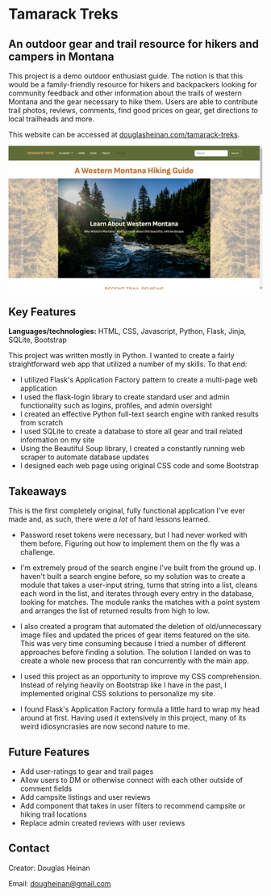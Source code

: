 # Tamarack Treks
## An outdoor gear and trail resource for hikers and campers in Montana

This project is a demo outdoor enthusiast guide. The notion is that this would be a family-friendly resource for hikers 
and backpackers looking for community feedback and other information about the trails of western Montana and the gear 
necessary to hike them. Users are able to contribute trail photos, reviews, comments, find good prices on gear, get directions to local 
trailheads and more.

This website can be accessed at [douglasheinan.com/tamarack-treks](http://douglasheinan.com/tamarack-treks).

![Screen shot of web page](README_IMG/scrn_shot.png)

## Key Features
**Languages/technologies:** HTML, CSS, Javascript, Python, Flask, Jinja, SQLite, Bootstrap

This project was written mostly in Python. I wanted to create a fairly straightforward web app that utilized a number
of my skills. To that end: 
* I utilized Flask's Application Factory pattern to create a multi-page web application
* I used the flask-login library to create standard user and admin functionality such as logins, profiles, and admin oversight
* I created an effective Python full-text search engine with ranked results from scratch
* I used SQLite to create a database to store all gear and trail related information on my site
* Using the Beautiful Soup library, I created a constantly running web scraper to automate database updates
* I designed each web page using original CSS code and some Bootstrap

## Takeaways
This is the first completely original, fully functional application I've ever made and, as such, there were *a lot* of
hard lessons learned. 

* Password reset tokens were necessary, but I had never worked with them before. Figuring out how to implement them on 
the fly was a challenge.

* I'm extremely proud of the search engine I've built from the ground up. I haven't built a search engine before, so my 
solution was to create a module that takes a user-input string, turns that string into a list, cleans each word 
in the list, and iterates through every entry in the database, 
looking for matches. The module ranks the matches with a point system and arranges the list of returned results 
from high to low.

* I also created a program that automated the deletion of old/unnecessary image files and updated the prices of gear 
items featured on the site. This was very time consuming because I tried a number of different approaches before 
finding a solution. The solution I landed on was to create a whole new process that ran concurrently with the 
main app.

* I used this project as an opportunity to improve my CSS comprehension. Instead of relying heavily on Bootstrap like 
I have in the past, I implemented original CSS solutions to personalize my site. 

* I found Flask's Application Factory formula a little hard to wrap my head around at first. Having used it 
extensively in this project, many of its weird idiosyncrasies are now second nature to me.

## Future Features
* Add user-ratings to gear and trail pages
* Allow users to DM or otherwise connect with each other outside of comment fields
* Add campsite listings and user reviews
* Add component that takes in user filters to recommend campsite or hiking trail locations
* Replace admin created reviews with user reviews

## Contact
Creator: Douglas Heinan

Email: dougheinan@gmail.com
